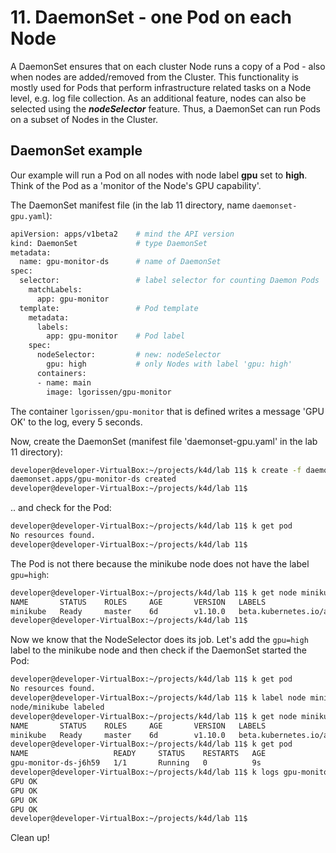 # 11. DaemonSet - one Pod on each Node

A DaemonSet ensures that on each cluster Node runs a copy of a Pod - also when nodes are added/removed from the Cluster.
This functionality is mostly used for Pods that perform infrastructure related tasks on a Node level, e.g. log file collection.
As an additional feature, nodes can also be selected using the ***nodeSelector*** feature. Thus, a DaemonSet can run Pods on a subset of Nodes in the Cluster.


## DaemonSet example

Our example will run a Pod on all nodes with node label **gpu** set to **high**. Think of the Pod as a 'monitor of the Node's GPU capability'.

The DaemonSet manifest file (in the lab 11 directory, name `daemonset-gpu.yaml`):

```bash
apiVersion: apps/v1beta2    # mind the API version
kind: DaemonSet             # type DaemonSet
metadata:
  name: gpu-monitor-ds      # name of DaemonSet
spec:
  selector:                 # label selector for counting Daemon Pods
    matchLabels:
      app: gpu-monitor      
  template:                 # Pod template
    metadata:
      labels:
        app: gpu-monitor    # Pod label
    spec:
      nodeSelector:         # new: nodeSelector
        gpu: high           # only Nodes with label 'gpu: high'
      containers:
      - name: main
        image: lgorissen/gpu-monitor
```

The container `lgorissen/gpu-monitor` that is defined writes a message 'GPU OK' to the log, every 5 seconds.

Now, create the DaemonSet (manifest file 'daemonset-gpu.yaml' in the lab 11 directory):

```bash
developer@developer-VirtualBox:~/projects/k4d/lab 11$ k create -f daemonset-gpu.yaml 
daemonset.apps/gpu-monitor-ds created
developer@developer-VirtualBox:~/projects/k4d/lab 11$ 
```
.. and check for the Pod:

```bash
developer@developer-VirtualBox:~/projects/k4d/lab 11$ k get pod
No resources found.
developer@developer-VirtualBox:~/projects/k4d/lab 11$
```
The Pod is not there because the minikube node does not have the label `gpu=high`:

```bash
developer@developer-VirtualBox:~/projects/k4d/lab 11$ k get node minikube --show-labels 
NAME       STATUS    ROLES     AGE       VERSION   LABELS
minikube   Ready     master    6d        v1.10.0   beta.kubernetes.io/arch=amd64,beta.kubernetes.io/os=linux,kubernetes.io/hostname=minikube,node-role.kubernetes.io/master=
developer@developer-VirtualBox:~/projects/k4d/lab 11$
```

Now we know that the NodeSelector does its job. Let's add the `gpu=high` label to the minikube node and then check if the DaemonSet started the Pod:

```bash
developer@developer-VirtualBox:~/projects/k4d/lab 11$ k get pod
No resources found.
developer@developer-VirtualBox:~/projects/k4d/lab 11$ k label node minikube gpu=high
node/minikube labeled
developer@developer-VirtualBox:~/projects/k4d/lab 11$ k get node minikube --show-labels 
NAME       STATUS    ROLES     AGE       VERSION   LABELS
minikube   Ready     master    6d        v1.10.0   beta.kubernetes.io/arch=amd64,beta.kubernetes.io/os=linux,gpu=high,kubernetes.io/hostname=minikube,node-role.kubernetes.io/master=
developer@developer-VirtualBox:~/projects/k4d/lab 11$ k get pod
NAME                   READY     STATUS    RESTARTS   AGE
gpu-monitor-ds-j6h59   1/1       Running   0          9s
developer@developer-VirtualBox:~/projects/k4d/lab 11$ k logs gpu-monitor-ds-j6h59 
GPU OK
GPU OK
GPU OK
GPU OK
developer@developer-VirtualBox:~/projects/k4d/lab 11$
```

Clean up!

